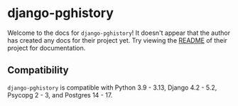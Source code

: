 # django-pghistory

Welcome to the docs for `django-pghistory`! It doesn't appear that the author has created any docs for their project yet. Try viewing the [README](https://github.com/AmbitionEng/django-pghistory) of their project for documentation.

## Compatibility

`django-pghistory` is compatible with Python 3.9 - 3.13, Django 4.2 - 5.2, Psycopg 2 - 3, and Postgres 14 - 17.
